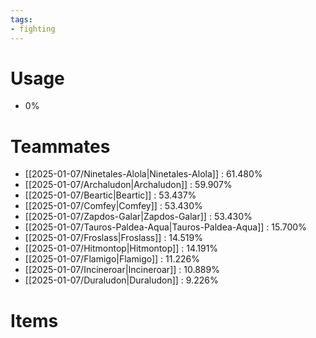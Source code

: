 ```yaml
---
tags:
- fighting
---
```

# Usage
- 0%
# Teammates
- [[2025-01-07/Ninetales-Alola|Ninetales-Alola]] : 61.480%
- [[2025-01-07/Archaludon|Archaludon]] : 59.907%
- [[2025-01-07/Beartic|Beartic]] : 53.437%
- [[2025-01-07/Comfey|Comfey]] : 53.430%
- [[2025-01-07/Zapdos-Galar|Zapdos-Galar]] : 53.430%
- [[2025-01-07/Tauros-Paldea-Aqua|Tauros-Paldea-Aqua]] : 15.700%
- [[2025-01-07/Froslass|Froslass]] : 14.519%
- [[2025-01-07/Hitmontop|Hitmontop]] : 14.191%
- [[2025-01-07/Flamigo|Flamigo]] : 11.226%
- [[2025-01-07/Incineroar|Incineroar]] : 10.889%
- [[2025-01-07/Duraludon|Duraludon]] : 9.226%
# Items